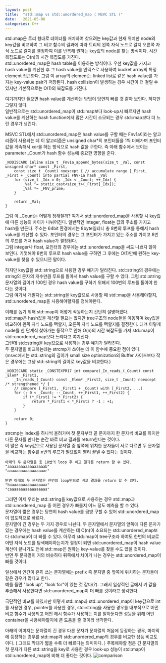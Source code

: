 ```yaml
---
layout: post
title:  "std::map vs std::unordered_map ( MSVC STL )"
date:   2021-05-08
categories: C++
---
```


std::map은 트리 형태로 데이터를 배치하여 찾으려는 key값과 현재 위치한 node의 key값을 비교하여 그 비교 함수의 결과에 따라 트리의 왼쪽 자식 노드로 갈지 오른쪽 자식 노드로 갈지를 결정하여 이를 반복해 원하는 key값의 node를 찾는 방식이다. 시간 복잡도로는 O(n)의 시간 복잡도를 가진다.                     
std::unordered_map은 hash table을 이용하는 방식이다. 우선 key값을 가지고 hash value를 계산한 후 그 hash value를 인덱스로 사용하여 bucket array의 특정 element 접근한다. 그럼 이 array의 element는 linked list로 같은 hash value를 가지는 key-value pair가 저장된다. hash collision이 발생하는 경우 시간이 더 걸릴 수 있지만 기본적으로는 O(1)의 복잡도를 가진다.       

여기까지만 들으면 hash value를 계산하는 방법이 당연히 빠를 것 같아 보인다. 하지만 그렇지 않다.    
일반적으로는 std::unordered_map이 std::map보다 look-up시 빠르지만 hash value를 계산하는 hash function에서 많은 시간이 소모되는 경우 std::map보다 더 느린 경우가 생긴다.       

MSVC STL에서 std::unordered_map은 hash value를 구할 때는 Fnv1a이라는 알고리즘이 사용되는 데 이 알고리즘은 unsigned char*의 포인터들을 1씩 더해가며 포인터 값을 게속해서 xor을 하는 방식으로 hash 값을 구한다. 즉 아래 함수에서 보이는 parameter _Count가 hash 함수 성능에 중요한 영향을 준다.      
```
_NODISCARD inline size_t _Fnv1a_append_bytes(size_t _Val, const unsigned char* const _First,
    const size_t _Count) noexcept { // accumulate range [_First, _First + _Count) into partial FNV-1a hash _Val
    for (size_t _Idx = 0; _Idx < _Count; ++_Idx) {
        _Val ^= static_cast<size_t>(_First[_Idx]);
        _Val *= _FNV_prime;
    }

    return _Val;
}
```
그럼 이 _Count는 어떻게 정해질까? 여기서 std::unordered_map을 사용할 시 key값에 따른 성능의 차이가 나뉘어진다. 일반적인 integer, float는 값의 주소를 가지고 hash를 만든다. 주소는 64bit 환경에서는 8byte일테니 총 8번의 루프를 통해서 hash value를 계산할 수 있다. 포인터의 경우는 그 포인터가 가지고 있는 주소를 가지고 8번의 루프를 거쳐 hash value가 결정된다.    
그럼 integer나 float, 포인터의 경우에는 std::unordered_map을 써도 나쁘지 않아 보인다. 기껏해야 8번의 루프로 hash value를 구하면 그 후에는 O(1)만에 원하는 key-value를 찾을 수 있으니깐 말이다.      

하지만 key값을 std::string으로 사용한 경우 얘기가 달라진다. std::string의 경우에는 string의 문자의 개수만큼 루프를 돌아서 hash value를 구할 수 있다. 그럼 std::string 문자열의 길이가 100인 경우 hash value를 구하기 위해서 100번의 루프를 돌아야 한다는 것이다.      
그럼 여기서 개발자는 std::string을 key값으로 사용할 때 std::map을 사용해야할지, std::unordered_map을 사용해야할지를 정해야한다.

이해를 돕기 위해 std::map이 어떻게 작동하는지 간단히 설명하겠다.           
std::map은 hash값을 계산할 필요는 없지만 tree구조의 node들을 이동하며 key값을 비교하여 왼쪽 자식 노드를 택할지, 오른쪽 자식 노드를 택할지를 결정한다. 대걔 이렇게 node를 한 단계식 찾아가는 동작으로 인해 O(n)의 시간 복잡도를 가져 std::map이 std::unordered_map보다 느리다고 여겨진다.             
그런데 std::string을 key값으로 사용하는 경우 얘기가 달라진다.          
두 문자열을 비교하는데는 strcmp가 쓰이는 데 이 함수에 중요한 점이 있다.       
(msvc에서는 std::string의 길이가 small size optimization의 Buffer 사이즈보다 작은 경우에는 그냥 std::string의 길이로 key값을 비교한다.)  
```
_NODISCARD static _CONSTEXPR17 int compare(_In_reads_(_Count) const _Elem* _First1,
    _In_reads_(_Count) const _Elem* _First2, size_t _Count) noexcept /* strengthened */ {
    // compare [_First1, _First1 + _Count) with [_First2, ...)
    for (; 0 < _Count; --_Count, ++_First1, ++_First2) {
        if (*_First1 != *_First2) {
            return *_First1 < *_First2 ? -1 : +1;
        }
    }

    return 0;
}
```
strcmp는 index를 하나씩 올려가며 첫 문자부터 끝 문자까지 한 문자씩 비교를 하지만 다른 문자를 만나는 순간 바로 비교 결과를 return한다는 것이다.         
이 말은 즉 key값으로 사용된 문자열 중 앞쪽에 위치한 문자들이 서로 다르면 두 문자열을 비교하는 함수를 n번의 루프가 필요없이 빨리 끝낼 수 있다는 것이다.
```
아래의 두 문자열을 총 18번의 loop 후 비교 결과를 return 할 수 있다.
"aaaaaaaaaaaaaaaaab"
"aaaaaaaaaaaaaaaaac"

반면 아래의 두 문자열은 한번의 loop만으로 비교 결과를 return 할 수 있다. 
"baaaaaaaaaaaaaaaaa"
"caaaaaaaaaaaaaaaaa"
```

그러면 이제 우리는 std::string을 key값으로 사용하는 경우 std::map과 std::unordered_map 중 어떤 경우가 빠를지 어느 정도 예측을 할 수 있다.      
문자열이 짧은 경우는 당연히 hash value를 금방 구할 수 있어 std::unordered_map이 압도적으로 빠르다.       
문자열이 긴 경우는 두 가지 경우로 나뉜다. 두 문자열에서 문자열의 앞쪽에 다른 문자가 있는 경우에는 hash value를 계산하는 데 O(n)이 소요되는 std::unordered_map보다 std::map이 더 빠를 수 있다. 아무리 std::map이 tree구조라 하여도 한번의 비교로 어떤 자식 노드를 탐색해야하는지가 결정이 되면 std::unordered_map이 hash value 계산이 끝나기도 전에 std::map은 원하는 key-value를 찾을 수도 있을 것이다.            
반면 두 문자열이 거의 비슷하다 뒤쪽에서 차이가 나는 경우는 std::unordered_map이 빠를 것이다.     

일상에서 인간이 흔히 쓰는 문자열에는 prefix 즉 문자열 중 앞쪽에 위치하는 문자들이 같은 경우가 많다고 한다.    
예를 들면 "look up", "look for"이 있는 것 같다(?). 그래서 일상적인 글에서 키 값을 추출해서 사용한다면 std::unordered_map이 더 빠를 것이라고 생각한다.

극단적인 비교를 하였지만 이렇게 std::map과 std::unordered_map이 key값으로 int를 사용한 경우, pointer를 사용한 경우, std::string을 사용한 경우를 내부적으로 어떤 비교 함수가 사용되고 어떤 해시 함수가 사용하는 지를 알아둔다면 성능을 위해 어떤 container을 사용해야할지에 큰 도움을 줄 것이라 생각한다.     

아래의 이미지는 문자열이 긴 경우 다른 문자가 문자열의 처음에 등장하는 경우, 마지막에 등장하는 경우를 std::map과 std::unordered_map의 경우를 비교한 성능 비교도이다. ( 그래프 막대가 짧을 수록 더 빠르다는 의미이다. ) 
주목해야할 점은 긴 문자열의 첫 문자가 다른 std::string을 key로 사용한 경우 look-up 성능이 std::map이 std::unordered_map에 비해 더 좋다는 것이다.
![comparison](https://user-images.githubusercontent.com/33873804/117540476-a8250900-b04a-11eb-9434-a2d5476f902b.png)
